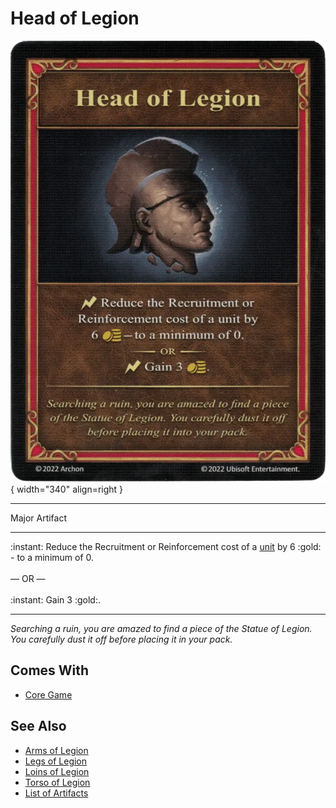 # Head of Legion

![Head of Legion](../assets/artifacts_major-head_of_legion.webp){ width="340" align=right }
___
Major Artifact
___
:instant: Reduce the Recruitment or Reinforcement cost of a [unit](../units.md) by 6 :gold: - to a minimum of 0.<br><br>— OR —<br><br>:instant: Gain 3 :gold:.
___
*Searching a ruin, you are amazed to find a piece of the Statue of Legion. You carefully dust it off before placing it in your pack.*


## Comes With

- [Core Game](../content.md)


## See Also

- [Arms of Legion](arms_of_legion.md)
- [Legs of Legion](legs_of_legion.md)
- [Loins of Legion](loins_of_legion.md)
- [Torso of Legion](torso_of_legion.md)
- [List of Artifacts](../artifacts.md)
